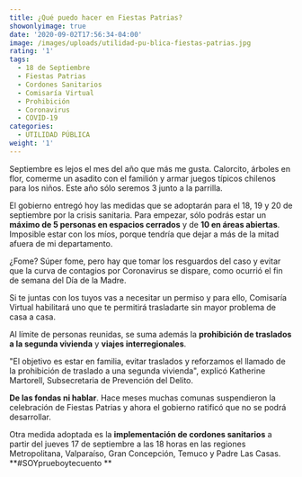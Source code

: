 ```yaml
---
title: ¿Qué puedo hacer en Fiestas Patrias?
showonlyimage: true
date: '2020-09-02T17:56:34-04:00'
image: /images/uploads/utilidad-pu-blica-fiestas-patrias.jpg
rating: '1'
tags:
  - 18 de Septiembre
  - Fiestas Patrias
  - Cordones Sanitarios
  - Comisaría Virtual
  - Prohibición
  - Coronavirus
  - COVID-19
categories:
  - UTILIDAD PÚBLICA
weight: '1'
---
```

Septiembre es lejos el mes del año que más me gusta. Calorcito, árboles en flor, comerme un asadito con el familión y armar juegos típicos chilenos para los niños. Este año sólo seremos 3 junto a la parrilla.

<!--more-->

El gobierno entregó hoy las medidas que se adoptarán para el 18, 19 y 20 de septiembre por la crisis sanitaria. Para empezar, sólo podrás estar un **máximo de 5 personas en espacios cerrados** y de **10 en áreas abiertas**. Imposible estar con los míos, porque tendría que dejar a más de la mitad afuera de mi departamento.

¿Fome? Súper fome, pero hay que tomar los resguardos del caso y evitar que la curva de contagios por Coronavirus se dispare, como ocurrió el fin de semana del Día de la Madre.

Si te juntas con los tuyos vas a necesitar un permiso y para ello, Comisaría Virtual habilitará uno que te permitirá trasladarte sin mayor problema de casa a casa.

Al límite de personas reunidas, se suma además la **prohibición de traslados a la segunda vivienda** y **viajes interregionales**. 

"El objetivo es estar en familia, evitar traslados y reforzamos el llamado de la prohibición de traslado a una segunda vivienda", explicó Katherine Martorell, Subsecretaria de Prevención del Delito.

**De las fondas ni hablar**. Hace meses muchas comunas suspendieron la celebración de Fiestas Patrias y ahora el gobierno ratificó que no se podrá desarrollar.

Otra medida adoptada es la **implementación de cordones sanitarios** a partir del jueves 17 de septiembre a las 18 horas en las regiones Metropolitana, Valparaíso, Gran Concepción, Temuco y Padre Las Casas. **\#SOYprueboytecuento
**
